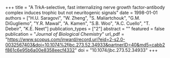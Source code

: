 +++
title = "A TrkA-selective, fast internalizing nerve growth factor-antibody complex induces trophic but not neuritogenic signals"
date = 1998-01-01
authors = ["H.U. Saragovi", "W. Zheng", "S. Maliartchouk", "G.M. DiGugliemo", "Y.R. Mawal", "A. Kamen", "S.B. Woo", "A.C. Cuello", "T. Debeir", "K.E. Neet"]
publication_types = ["2"]
abstract = ""
featured = false
publication = "*Journal of Biological Chemistry*"
url_pdf = "https://www.scopus.com/inward/record.uri?eid=2-s2.0-0032567403&doi=10.1074%2fjbc.273.52.34933&partnerID=40&md5=cabb2f861c6e95b6a00e8358eecf4332"
doi = "10.1074/jbc.273.52.34933"
+++

